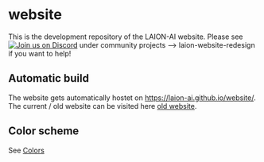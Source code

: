 # website
This is the development repository of the LAION-AI website. Please see <a href="https://discord.gg/xBPBXfcFHd"><img alt="Join us on Discord" src="https://img.shields.io/discord/823813159592001537?color=5865F2&logo=discord&logoColor=white"></a> under community projects --> laion-website-redesign if you want to help!

## Automatic build
The website gets automatically hostet on https://laion-ai.github.io/website/.
The current / old website can be visited here [old website](https://laion.ai/).

## Color scheme
See [Colors](static/LAION_colors.pdf)